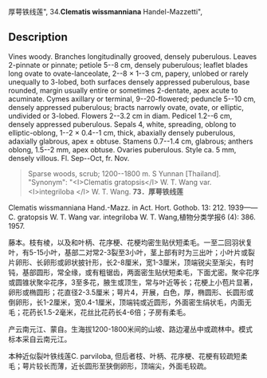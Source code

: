 厚萼铁线莲",
34.**Clematis wissmanniana** Handel-Mazzetti",

## Description
Vines woody. Branches longitudinally grooved, densely puberulous. Leaves 2-pinnate or pinnate; petiole 5--8 cm, densely puberulous; leaflet blades long ovate to ovate-lanceolate, 2--8 × 1--3 cm, papery, unlobed or rarely unequally to 3-lobed, both surfaces densely appressed puberulous, base rounded, margin usually entire or sometimes 2-dentate, apex acute to acuminate. Cymes axillary or terminal, 9--20-flowered; peduncle 5--10 cm, densely appressed puberulous; bracts narrowly ovate, ovate, or elliptic, undivided or 3-lobed. Flowers 2--3.2 cm in diam. Pedicel 1.2--6 cm, densely appressed puberulous. Sepals 4, white, spreading, oblong to elliptic-oblong, 1--2 × 0.4--1 cm, thick, abaxially densely puberulous, adaxially glabrous, apex ± obtuse. Stamens 0.7--1.4 cm, glabrous; anthers oblong, 1.5--2 mm, apex obtuse. Ovaries puberulous. Style ca. 5 mm, densely villous. Fl. Sep--Oct, fr. Nov.

> Sparse woods, scrub; 1200--1800 m. S Yunnan [Thailand].
  "Synonym": "&lt;I&gt;Clematis gratopsis&lt;/I&gt; W. T. Wang var. &lt;I&gt;integriloba &lt;/I&gt; W. T. Wang.
**73．厚萼铁线莲**

Clematis wissmanniana Hand.-Mazz. in Act. Hort. Gothob. 13: 212. 1939——C. gratopsis W. T. Wang var. integriloba W. T. Wang,植物分类学报6 (4): 386. 1957.

藤本。枝有棱，以及和叶柄、花序梗、花梗均密生贴伏短柔毛。一至二回羽状复叶，有5-15小叶，基部二对常2-3裂至3小叶，茎上部有时为三出叶；小叶片或裂片卵形、长卵形或卵状披针形，长2-8厘米，宽1-3厘米，顶端锐尖至渐尖，有时钝，基部圆形，常全缘，或有粗锯齿，两面密生贴伏短柔毛，下面尤密。聚伞花序或圆锥状聚伞花序，3至多花，腋生或顶生，常与叶近等长；花梗上小苞片显著，卵形或椭圆形；花直径2-3.5厘米；萼片4，开展，白色，厚，椭圆形、长圆形或倒卵形，长1-2厘米，宽0.4-1厘米，顶端钝或近圆形，外面密生绢状毛，内面无毛；花药长1.5-2毫米，花丝比花药长4-6倍；子房有柔毛。

产云南元江、蒙自。生海拔1200-1800米间的山坡、路边灌丛中或疏林中。模式标本采自云南元江。

本种近似裂叶铁线莲C. parviloba, 但后者枝、叶柄、花序梗、花梗有较疏短柔毛；萼片较长而薄，近长圆形至狭倒卵形，顶端尖，外面毛较疏。
